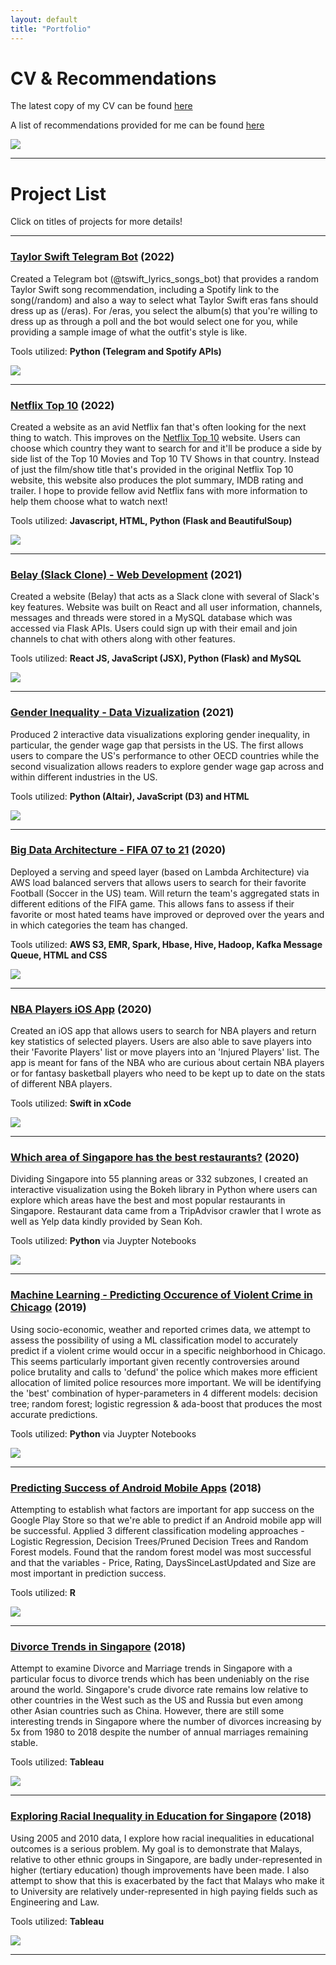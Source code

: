 ```yaml
---
layout: default
title: "Portfolio"
---
```


# CV & Recommendations

The latest copy of my CV can be found [here](https://domteo95.github.io/cv/)

A list of recommendations provided for me can be found [here](https://domteo95.github.io/recommendations/)

<img src="/assets/img/work.jpg"><br>

<hr>

# Project List

Click on titles of projects for more details!

<hr>

### [Taylor Swift Telegram Bot](https://domteo95.github.io/tele-ts-bot/) (2022)

Created a Telegram bot (@tswift_lyrics_songs_bot) that provides a random Taylor Swift song recommendation, including a Spotify link to the song(/random) and also a way to select what Taylor Swift eras fans should dress up as (/eras). For /eras, you select the album(s) that you're willing to dress up as through a poll and the bot would select one for you, while providing a sample image of what the outfit's style is like.


Tools utilized: **Python (Telegram and Spotify APIs)**

<img src="/assets/img/netflix.jpg">

<hr>

### [Netflix Top 10](https://netflix-top-10.onrender.com/) (2022)

Created a website as an avid Netflix fan that's often looking for the next thing to watch. This improves on the [Netflix Top 10](https://top10.netflix.com/united-states) website. Users can choose which country they want to search for and it'll be produce a side by side list of the Top 10 Movies and Top 10 TV Shows in that country. Instead of just the film/show title that's provided in the original Netflix Top 10 website, this website also produces the plot summary, IMDB rating and trailer. I hope to provide fellow avid Netflix fans with more information to help them choose what to watch next!

Tools utilized: **Javascript, HTML, Python (Flask and BeautifulSoup)**

<img src="/assets/img/netflix.jpg">

<hr>

### [Belay (Slack Clone) - Web Development](https://domteo95.github.io/web-dev-final-proj/) (2021)

Created a website (Belay) that acts as a Slack clone with several of Slack's key features. Website was built on React and all user information, channels, messages and threads were stored in a MySQL database which was accessed via Flask APIs. Users could sign up with their email and join channels to chat with others along with other features.

Tools utilized: **React JS, JavaScript (JSX), Python (Flask) and MySQL**

<img src="/assets/img/slack.jpeg">

<hr>

### [Gender Inequality - Data Vizualization](https://domteo95.github.io/gender-wage-gap/) (2021)

Produced 2 interactive data visualizations exploring gender inequality, in particular, the gender wage gap that persists in the US. The first allows users to compare the US's performance to other OECD countries while the second visualization allows readers to explore gender wage gap across and within different industries in the US.

Tools utilized: **Python (Altair), JavaScript (D3) and HTML**

<img src="/assets/img/wage.jpeg">

<hr>

### [Big Data Architecture - FIFA 07 to 21](https://domteo95.github.io/fifa-big-data/) (2020)

Deployed a serving and speed layer (based on Lambda Architecture) via AWS load balanced servers that allows users to search for their favorite Football (Soccer in the US) team. Will return the team's aggregated stats in different editions of the FIFA game. This allows fans to assess if their favorite or most hated teams have improved or deproved over the years and in which categories the team has changed.

Tools utilized: **AWS S3, EMR, Spark, Hbase, Hive, Hadoop, Kafka Message Queue, HTML and CSS**

<img src="/assets/img/fifa.jpg">

<hr>

### [NBA Players iOS App](https://domteo95.github.io/nba-ios-app/) (2020)

Created an iOS app that allows users to search for NBA players and return key statistics of selected players. Users are also able to save players into their 'Favorite Players' list or move players into an 'Injured Players' list. The app is meant for fans of the NBA who are curious about certain NBA players or for fantasy basketball players who need to be kept up to date on the stats of different NBA players.

Tools utilized: **Swift in xCode**

<img src="/assets/img/nba.jpg">

<hr>

### [Which area of Singapore has the best restaurants?](https://domteo95.github.io/singapore-best-restaurants/) (2020)

Dividing Singapore into 55 planning areas or 332 subzones, I created an interactive visualization using the Bokeh library in Python where users can explore which areas have the best and most popular restaurants in Singapore. Restaurant data came from a TripAdvisor crawler that I wrote as well as Yelp data kindly provided by Sean Koh.

Tools utilized: **Python** via Juypter Notebooks

<img src="/assets/img/sg-restaurant.jpg">

<hr>

### [Machine Learning - Predicting Occurence of Violent Crime in Chicago](https://domteo95.github.io/ml-crime/) (2019)

Using socio-economic, weather and reported crimes data, we attempt to assess the possibility of using a ML classification model to accurately predict if a violent crime would occur in a specific neighborhood in Chicago. This seems particularly important given recently controversies around police brutality and calls to 'defund' the police which makes more efficient allocation of limited police resources more important. We will be identifying the 'best' combination of hyper-parameters in 4 different models: decision tree; random forest; logistic regression & ada-boost that produces the most accurate predictions.

Tools utilized: **Python** via Juypter Notebooks

<img src="/assets/img/crime.jpg">

<hr>

### [Predicting Success of Android Mobile Apps](https://domteo95.github.io/android-apps-success/) (2018)

Attempting to establish what factors are important for app success on the Google Play Store so that we're able to predict if an Android mobile app will be successful. Applied 3 different classification modeling approaches - Logistic Regression, Decision Trees/Pruned Decision Trees and Random Forest models. Found that the random forest model was most successful and that the variables - Price, Rating, DaysSinceLastUpdated and Size are most important in prediction success.

Tools utilized: **R**

<img src="/assets/img/android-app.jpg">

<hr>

### [Divorce Trends in Singapore](https://domteo95.github.io/sg-divorce-trends/) (2018)

Attempt to examine Divorce and Marriage trends in Singapore with a particular focus to divorce trends which has been undeniably on the rise around the world. Singapore's crude divorce rate remains low relative to other countries in the West such as the US and Russia but even among other Asian countries such as China. However, there are still some interesting trends in Singapore where the number of divorces increasing by 5x from 1980 to 2018 despite the number of annual marriages remaining stable.

Tools utilized: **Tableau**

<img src="/assets/img/divorce.jpg">

<hr>

### [Exploring Racial Inequality in Education for Singapore](https://domteo95.github.io/race-education-trends/) (2018)

Using 2005 and 2010 data, I explore how racial inequalities in educational outcomes is a serious problem. My goal is to demonstrate that Malays, relative to other ethnic groups in Singapore, are badly under-represented in higher (tertiary education) though improvements have been made. I also attempt to show that this is exacerbated by the fact that Malays who make it to University are relatively under-represented in high paying fields such as Engineering and Law.

Tools utilized: **Tableau**

<img src="/assets/img/education.jpg">

<hr>
